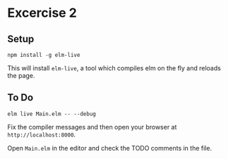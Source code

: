 # Excercise 2

## Setup

```
npm install -g elm-live
```

This will install `elm-live`, a tool which compiles elm on the fly and reloads the page.

## To Do
```
elm live Main.elm -- --debug
```

Fix the compiler messages and then
open your browser at `http://localhost:8000`.

Open `Main.elm` in the editor and check the TODO comments in the file.
